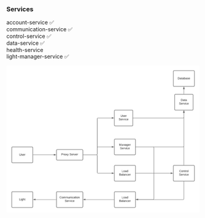 ### Services

account-service ✅<br>
communication-service ✅<br>
control-service ✅<br>
data-service ✅<br>
health-service <br>
light-manager-service ✅<br>

![Services Architecture](diagram.png)
